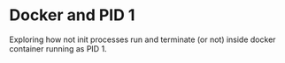 # Docker and PID 1

Exploring how not init processes run and terminate (or not) inside docker container running as PID 1.
